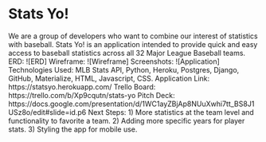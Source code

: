 <h1>
Stats Yo!
</h1>
We are a group of developers who want to combine our interest of statistics with baseball.
Stats Yo! is an application intended to provide quick and easy access to baseball statistics across all 32 Major League Baseball teams.
ERD:
![ERD]
Wireframe:
![Wireframe]
Screenshots:
![Application]
Technologies Used: MLB Stats API, Python, Heroku, Postgres, Django, GitHub, Materialize, HTML, Javascript, CSS.
Application Link:
https://statsyo.herokuapp.com/
Trello Board:
https://trello.com/b/Xp9cqutn/stats-yo
Pitch Deck:
https://docs.google.com/presentation/d/1WC1ayZBjAp8NUuXwhi7tt_BS8J1USz8o/edit#slide=id.p6
Next Steps:
1) More statistics at the team level and functionality to favorite a team.
2) Adding more specific years for player stats.
3) Styling the app for mobile use.